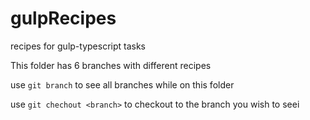 # gulpRecipes
recipes for gulp-typescript tasks

This folder has 6 branches with different recipes

use `git branch` to see all branches while on this folder

use `git chechout <branch>` to checkout to the branch you wish to seei



